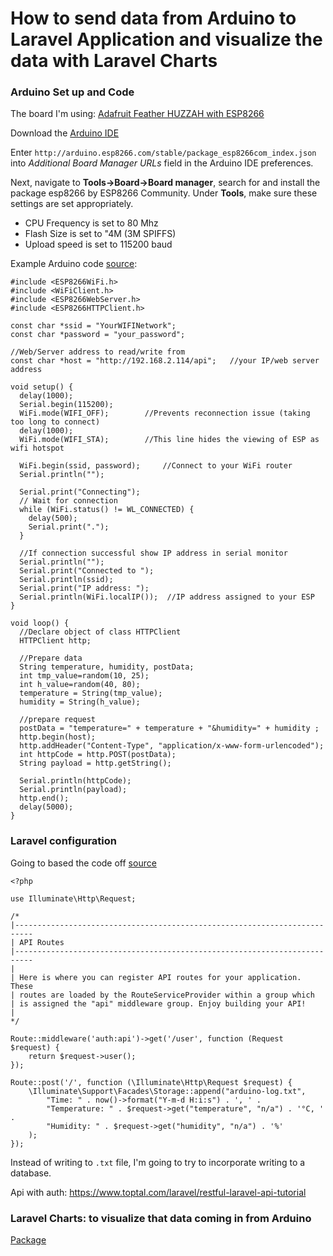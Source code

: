 # How to send data from Arduino to Laravel Application and visualize the data with Laravel Charts




### Arduino Set up and Code
The board I'm using:
[Adafruit Feather HUZZAH with ESP8266](https://www.adafruit.com/product/2821)

Download the [Arduino IDE]([https://www.arduino.cc/en/Main/Software](https://www.arduino.cc/en/Main/Software))

Enter `http://arduino.esp8266.com/stable/package_esp8266com_index.json` into _Additional Board Manager URLs_ field in the Arduino IDE preferences.


Next, navigate to **Tools->Board->Board manager**, search for and install the package esp8266 by ESP8266 Community. Under **Tools**, make sure these settings are set appropriately. 

* CPU Frequency is set to 80 Mhz
* Flash Size is set to "4M (3M SPIFFS) 
* Upload speed is set to 115200 baud

Example Arduino code [source](https://github.com/bkolicoski/arduino-laravel-communication):
	
		 
	#include <ESP8266WiFi.h>
	#include <WiFiClient.h> 
	#include <ESP8266WebServer.h>
	#include <ESP8266HTTPClient.h>
	 
	const char *ssid = "YourWIFINetwork";  
	const char *password = "your_password";
	 
	//Web/Server address to read/write from 
	const char *host = "http://192.168.2.114/api";   //your IP/web server address

	void setup() {
	  delay(1000);
	  Serial.begin(115200);
	  WiFi.mode(WIFI_OFF);        //Prevents reconnection issue (taking too long to connect)
	  delay(1000);
	  WiFi.mode(WIFI_STA);        //This line hides the viewing of ESP as wifi hotspot
	  
	  WiFi.begin(ssid, password);     //Connect to your WiFi router
	  Serial.println("");
	 
	  Serial.print("Connecting");
	  // Wait for connection
	  while (WiFi.status() != WL_CONNECTED) {
	    delay(500);
	    Serial.print(".");
	  }
	 
	  //If connection successful show IP address in serial monitor
	  Serial.println("");
	  Serial.print("Connected to ");
	  Serial.println(ssid);
	  Serial.print("IP address: ");
	  Serial.println(WiFi.localIP());  //IP address assigned to your ESP
	}
	 
	void loop() {
	  //Declare object of class HTTPClient
	  HTTPClient http;

	  //Prepare data
	  String temperature, humidity, postData;
	  int tmp_value=random(10, 25);
	  int h_value=random(40, 80);
	  temperature = String(tmp_value);
	  humidity = String(h_value);
	 
	  //prepare request
	  postData = "temperature=" + temperature + "&humidity=" + humidity ;
	  http.begin(host);
	  http.addHeader("Content-Type", "application/x-www-form-urlencoded");
	  int httpCode = http.POST(postData);
	  String payload = http.getString();
	 
	  Serial.println(httpCode);
	  Serial.println(payload);
	  http.end();
	  delay(5000);
	}

### Laravel configuration
Going to based the code off [source](https://github.com/bkolicoski/arduino-laravel-communication/blob/master/Laravel/routes/api.php)
	  
	<?php

	use Illuminate\Http\Request;

	/*
	|--------------------------------------------------------------------------
	| API Routes
	|--------------------------------------------------------------------------
	|
	| Here is where you can register API routes for your application. These
	| routes are loaded by the RouteServiceProvider within a group which
	| is assigned the "api" middleware group. Enjoy building your API!
	|
	*/

	Route::middleware('auth:api')->get('/user', function (Request $request) {
	    return $request->user();
	});

	Route::post('/', function (\Illuminate\Http\Request $request) {
	    \Illuminate\Support\Facades\Storage::append("arduino-log.txt",
	        "Time: " . now()->format("Y-m-d H:i:s") . ', ' .
	        "Temperature: " . $request->get("temperature", "n/a") . '°C, ' .
	        "Humidity: " . $request->get("humidity", "n/a") . '%'
	    );
	});

Instead of writing to `.txt` file, I'm going to try to incorporate writing to a database. 

Api with auth: https://www.toptal.com/laravel/restful-laravel-api-tutorial

### Laravel Charts: to visualize that data coming in from Arduino

[Package](https://packagist.org/packages/laraveldaily/laravel-charts)